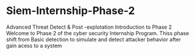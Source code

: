 # Siem-Internship-Phase-2
Advanced Threat Detect &amp; Post -explotation Introduction to Phase 2 Welcome to Phase 2 of the cyber security Internship Program. Thiss phase shift from Basic detection to simulate and detect attacker behavior after gain acess to a system
